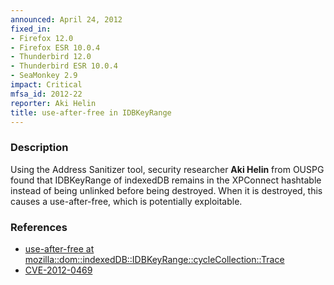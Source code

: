 ```yaml
---
announced: April 24, 2012
fixed_in:
- Firefox 12.0
- Firefox ESR 10.0.4
- Thunderbird 12.0
- Thunderbird ESR 10.0.4
- SeaMonkey 2.9
impact: Critical
mfsa_id: 2012-22
reporter: Aki Helin
title: use-after-free in IDBKeyRange
---
```


<h3>Description</h3>

<p>Using the Address Sanitizer tool, security researcher <strong>Aki
Helin</strong> from OUSPG found that IDBKeyRange of indexedDB remains in the
XPConnect hashtable instead of being unlinked before being destroyed. When it is
destroyed, this causes a use-after-free, which is potentially exploitable.
</p>


<h3>References</h3>

<ul>
  <li><a href="https://bugzilla.mozilla.org/show_bug.cgi?id=738985">
      use-after-free at
mozilla::dom::indexedDB::IDBKeyRange::cycleCollection::Trace</a></li>
  <li><a href="http://cve.mitre.org/cgi-bin/cvename.cgi?name=CVE-2012-0469" class="ex-ref">CVE-2012-0469</a></li>
</ul>



